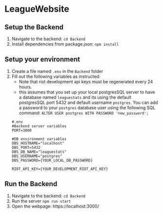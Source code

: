 # LeagueWebsite

## Setup the Backend
1. Navigate to the backend: `cd Backend`
2. Install dependencies from package.json: ```npm install```

## Setup your environment
1. Create a file named `.env` in the `Backend` folder
2. Fill out the following variables as instructed:
    - Note that riot development api keys must be regenerated every 24 hours.
    - this assumes that you set up your local postgresSQL server to have a database named `leaguestats` and its using the default postgresSQL port 5432 and default username `postgres`. You can add a password to your `postgres` database user using the following SQL command: `ALTER USER postgres WITH PASSWORD 'new_password';`
    ```
    #.env
    #Backend server variables
    PORT=3000

    #DB environment variables
    DBS_HOSTNAME="localhost"
    DBS_PORT=5432
    DBS_DB_NAME="leaguestats"
    DBS_USERNAME="postgres"
    DBS_PASSWORD={YOUR_LOCAL_DB_PASSWORD}

    RIOT_API_KEY={YOUR_DEVELOPMENT_RIOT_API_KEY}
    ```

## Run the Backend
1. Navigate to the backend: `cd Backend`
2. Run the server `npm run start`
3. Open the webpage: https://localhost:3000/
